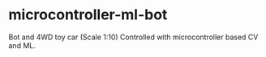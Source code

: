 # microcontroller-ml-bot
Bot and 4WD toy car (Scale 1:10) Controlled with microcontroller based CV and ML.
